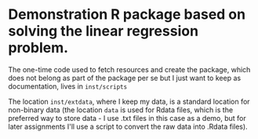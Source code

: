 # Demonstration R package based on solving the linear regression problem.

The one-time code used to fetch resources and create the package, which
does not belong as part of the package per se but I just want to keep as
documentation, lives in `inst/scripts`

The location `inst/extdata`, where I keep my data, is a standard location
for non-binary data (the location `data` is used for Rdata files, which is
the preferred way to store data - I use .txt files in this case as a demo,
but for later assignments I'll use a script to convert the raw data into
.Rdata files).
